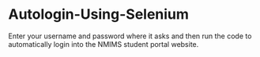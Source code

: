 # Autologin-Using-Selenium
Enter your username and password where it asks and then run the code to automatically login into the NMIMS student portal website.

